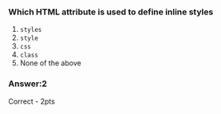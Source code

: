 ### Which HTML attribute is used to define inline styles

1. `styles`
2. `style`
3. `css`
4. `class`
5. None of the above


### Answer:2

Correct - 2pts

